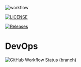 ![workflow](https://github.com/DGBCALI03/sMethodsDB/actions/workflows/main.yml/badge.svg)

[![LICENSE](https://img.shields.io/github/license/DGBCALI03/devops.svg?style=flat-square)](https://github.com/DGBCALI03/main/LICENSE)

[![Releases](https://img.shields.io/github/release/DGBCALI03/devops/all.svg?style=flat-square)](https://github.com/DGBCALI03/devops/releases)


# DevOps
![GitHub Workflow Status (branch)](https://img.shields.io/github/actions/workflow/status/DGBCALI03/sMethodsDB/main.yml
)
